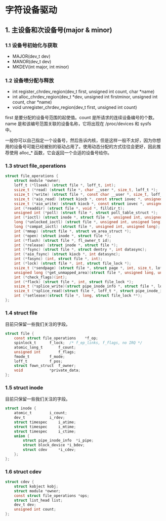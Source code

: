 # 字符设备驱动

## 1. 主设备和次设备号(major & minor)

### 1.1 设备号初始化与获取

- MAJOR(dev_t dev)
- MANOR(dev_t dev)
- MKDEV(int major, int minor)

### 1.2 设备啧分配与释放

- int register_chrdev_region(dev_t first, unsigned int count, char *name)
- int alloc_chrdev_region(dev_t *dev, unsigned int firstminor, unsigned int count, char *name)
- void unregister_chrdev_region(dev_t first, unsigned int count)

first 是要分配的设备号范围的起使值。count 是所请求的连续设备编号的个数。name 是和该编号范围关联的设备名称，它将出现在 /proc/devices 和 sysfs 中。

一般你可以自己指定一个设备号，然后告诉内核，但是这样一般不太好，因为你想用的设备号可能已经被别的驱动占用了。使用动态分配的方式往往会更好，因此推荐使用 alloc_* 函数，它会返回一个合适的设备号给你。

### 1.3 struct file_operations

```c
struct file_operations {
    struct module *owner;
    loff_t (*llseek) (struct file *, loff_t, int);
    ssize_t (*read) (struct file *, char __user *, size_t, loff_t *);
    ssize_t (*write) (struct file *, const char __user *, size_t, loff_t *);
    ssize_t (*aio_read) (struct kiocb *, const struct iovec *, unsigned long, loff_t);
    ssize_t (*aio_write) (struct kiocb *, const struct iovec *, unsigned long, loff_t);
    int (*readdir) (struct file *, void *, filldir_t);
    unsigned int (*poll) (struct file *, struct poll_table_struct *);
    int (*ioctl) (struct inode *, struct file *, unsigned int, unsigned long);
    long (*unlocked_ioctl) (struct file *, unsigned int, unsigned long);
    long (*compat_ioctl) (struct file *, unsigned int, unsigned long);
    int (*mmap) (struct file *, struct vm_area_struct *);
    int (*open) (struct inode *, struct file *);
    int (*flush) (struct file *, fl_owner_t id);
    int (*release) (struct inode *, struct file *);
    int (*fsync) (struct file *, struct dentry *, int datasync);
    int (*aio_fsync) (struct kiocb *, int datasync);
    int (*fasync) (int, struct file *, int);
    int (*lock) (struct file *, int, struct file_lock *);
    ssize_t (*sendpage) (struct file *, struct page *, int, size_t, loff_t *, int);
    unsigned long (*get_unmapped_area)(struct file *, unsigned long, unsigned long, unsigned long, unsigned long);
    int (*check_flags)(int);
    int (*flock) (struct file *, int, struct file_lock *);
    ssize_t (*splice_write)(struct pipe_inode_info *, struct file *, loff_t *, size_t, unsigned int);
    ssize_t (*splice_read)(struct file *, loff_t *, struct pipe_inode_info *, size_t, unsigned int);
    int (*setlease)(struct file *, long, struct file_lock **);
};
```

### 1.4 struct file

目前只保留一些我们关注的字段。

```c
struct file {
    const struct file_operations    *f_op;
    spinlock_t      f_lock;  /* f_ep_links, f_flags, no IRQ */
    atomic_long_t       f_count;
    unsigned int        f_flags;
    fmode_t         f_mode;
    loff_t          f_pos;
    struct fown_struct  f_owner;
    void            *private_data;
};
```

### 1.5 struct inode

目前只保留一些我们关注的字段。

```c
struct inode {
    atomic_t        i_count;
    dev_t           i_rdev;
    struct timespec     i_atime;
    struct timespec     i_mtime;
    struct timespec     i_ctime;
    union {
        struct pipe_inode_info  *i_pipe;
        struct block_device *i_bdev;
        struct cdev     *i_cdev;
    };
};
```

### 1.6 struct cdev

```c
struct cdev {
    struct kobject kobj;
    struct module *owner;
    const struct file_operations *ops;
    struct list_head list;
    dev_t dev;
    unsigned int count;
};
```
